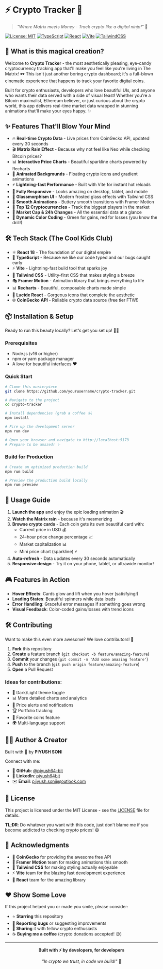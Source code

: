 # ⚡ Crypto Tracker 🚀

> *"Where Matrix meets Money - Track crypto like a digital ninja!"* 💫

[![License: MIT](https://img.shields.io/badge/License-MIT-yellow.svg)](https://opensource.org/licenses/MIT)
[![TypeScript](https://img.shields.io/badge/TypeScript-007ACC?logo=typescript&logoColor=white)](https://www.typescriptlang.org/)
[![React](https://img.shields.io/badge/React-20232A?logo=react&logoColor=61DAFB)](https://reactjs.org/)
[![Vite](https://img.shields.io/badge/Vite-646CFF?logo=vite&logoColor=white)](https://vitejs.dev/)
[![TailwindCSS](https://img.shields.io/badge/Tailwind_CSS-38B2AC?logo=tailwind-css&logoColor=white)](https://tailwindcss.com/)

## 🌟 What is this magical creation?

Welcome to **Crypto Tracker** - the most aesthetically pleasing, eye-candy cryptocurrency tracking app that'll make you feel like you're living in The Matrix! 🕶️ This isn't just another boring crypto dashboard; it's a full-blown cinematic experience that happens to track your favorite digital coins.

Built for crypto enthusiasts, developers who love beautiful UIs, and anyone who wants their data served with a side of visual feast! Whether you're a Bitcoin maximalist, Ethereum believer, or just curious about the crypto world, this app delivers real-time market data wrapped in stunning animations that'll make your eyes happy. ✨

## ✨ Features That'll Blow Your Mind

- 🔥 **Real-time Crypto Data** - Live prices from CoinGecko API, updated every 30 seconds
- 🎬 **Matrix Rain Effect** - Because why not feel like Neo while checking Bitcoin prices?
- 📊 **Interactive Price Charts** - Beautiful sparkline charts powered by Recharts
- 🌊 **Animated Backgrounds** - Floating crypto icons and gradient animations
- ⚡ **Lightning-fast Performance** - Built with Vite for instant hot reloads
- 📱 **Fully Responsive** - Looks amazing on desktop, tablet, and mobile
- 🎨 **Glassmorphism UI** - Modern frosted glass effects with Tailwind CSS
- 🚀 **Smooth Animations** - Buttery smooth transitions with Framer Motion
- 💎 **Top 12 Cryptocurrencies** - Track the biggest players in the market
- 🎯 **Market Cap & 24h Changes** - All the essential data at a glance
- 🌈 **Dynamic Color Coding** - Green for gains, red for losses (you know the drill!)

## 🛠️ Tech Stack (The Cool Kids Club)

- ⚛️ **React 18** - The foundation of our digital empire
- 🔷 **TypeScript** - Because we like our code typed and our bugs caught early
- ⚡ **Vite** - Lightning-fast build tool that sparks joy
- 🎨 **Tailwind CSS** - Utility-first CSS that makes styling a breeze
- 🎭 **Framer Motion** - Animation library that brings everything to life
- 📊 **Recharts** - Beautiful, composable charts made simple
- 🦄 **Lucide React** - Gorgeous icons that complete the aesthetic
- 🌐 **CoinGecko API** - Reliable crypto data source (free tier FTW!)

## 📦 Installation & Setup

Ready to run this beauty locally? Let's get you set up! 🏃‍♂️

### Prerequisites
- Node.js (v16 or higher) 
- npm or yarn package manager
- A love for beautiful interfaces ❤️

### Quick Start
```bash
# Clone this masterpiece
git clone https://github.com/yourusername/crypto-tracker.git

# Navigate to the project
cd crypto-tracker

# Install dependencies (grab a coffee ☕)
npm install

# Fire up the development server
npm run dev

# Open your browser and navigate to http://localhost:5173
# Prepare to be amazed! ✨
```

### Build for Production
```bash
# Create an optimized production build
npm run build

# Preview the production build locally
npm run preview
```

## 🚀 Usage Guide

1. **Launch the app** and enjoy the epic loading animation 🎬
2. **Watch the Matrix rain** - because it's mesmerizing
3. **Browse crypto cards** - Each coin gets its own beautiful card with:
   - Current price in USD 💰
   - 24-hour price change percentage 📈
   - Market capitalization 📊
   - Mini price chart (sparkline) ⚡
4. **Auto-refresh** - Data updates every 30 seconds automatically
5. **Responsive design** - Try it on your phone, tablet, or ultrawide monitor!

## 🎮 Features in Action

- **Hover Effects**: Cards glow and lift when you hover (satisfying!)
- **Loading States**: Beautiful spinners while data loads
- **Error Handling**: Graceful error messages if something goes wrong
- **Visual Feedback**: Color-coded gains/losses with trend icons

## 🛠️ Contributing

Want to make this even more awesome? We love contributors! 🤝

1. **Fork** this repository
2. **Create** a feature branch (`git checkout -b feature/amazing-feature`)
3. **Commit** your changes (`git commit -m 'Add some amazing feature'`)
4. **Push** to the branch (`git push origin feature/amazing-feature`)
5. **Open** a Pull Request

### Ideas for contributions:
- 🌙 Dark/Light theme toggle
- 📊 More detailed charts and analytics
- 🔔 Price alerts and notifications
- 🏆 Portfolio tracking
- 🎯 Favorite coins feature
- 🌍 Multi-language support

## 🧑‍💻 Author & Creator

Built with 💖 by **PIYUSH SONI**

Connect with me:
- 🐙 **GitHub**: [@piyush64-bit](https://github.com/piyush64-bit)
- 💼 **LinkedIn**: [piyush64bit](https://linkedin.com/in/piyush64bit)
- ✉️ **Email**: piiyush.sonii@outlook.com

## 📄 License

This project is licensed under the MIT License - see the [LICENSE](LICENSE) file for details.

**TL;DR**: Do whatever you want with this code, just don't blame me if you become addicted to checking crypto prices! 😄

## 🙏 Acknowledgments

- 🥇 **CoinGecko** for providing the awesome free API
- 🎨 **Framer Motion** team for making animations this smooth
- 🌈 **Tailwind CSS** for making styling actually enjoyable
- ⚡ **Vite** team for the blazing fast development experience
- 🚀 **React** team for the amazing library

## ❤️ Show Some Love

If this project helped you or made you smile, please consider:

- ⭐ **Starring** this repository
- 🐛 **Reporting bugs** or suggesting improvements
- 🔄 **Sharing** it with fellow crypto enthusiasts
- ☕ **Buying me a coffee** (crypto donations accepted! 😉)

---

<div align="center">

**Built with ⚡ by developers, for developers**

*"In crypto we trust, in code we build!"* 🚀

</div>
